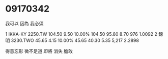 # 09170342

我可以
因為 我必須

1
IKKA-KY
2250.TW
104.50
9.50
10.00%
104.50
95.80
8.70
976
1.0092
2
錦明
3230.TWO
45.65
4.15
10.00%
45.65
40.30
5.35
5,217
2.2898


得意忘形 微不足道
 即將 消失 膽敢
 
